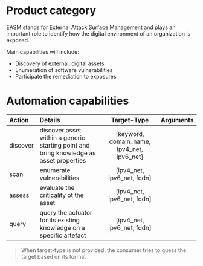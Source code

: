 # Product category
EASM stands for External Attack Surface Management  and plays an important role to identify how the digital environment of an organization is exposed.

Main capabilities will include:
- Discovery of external, digital assets
- Enumeration of software vulnerabilities
- Participate the remediation to exposures 

# Automation capabilities

| Action              |  Details | Target-Type | Arguments |
| :------------------ | :------- | :---------: | --------: |
|	discover  | discover asset within a generic starting point and bring knowledge as asset properties |[keyword, domain_name, ipv4_net, ipv6_net]|
|	scan  | enumerate vulnerabilities|[ipv4_net, ipv6_net, fqdn]|
|	assess | evaluate the criticality ot the asset  |[ipv4_net, ipv6_net, fqdn]|
|	query | query the actuator for its existing knowledge on a specific artefact |[ipv4_net, ipv6_net, fqdn]|

> When target-type is not provided, the consumer tries to guess the target based on its format 
